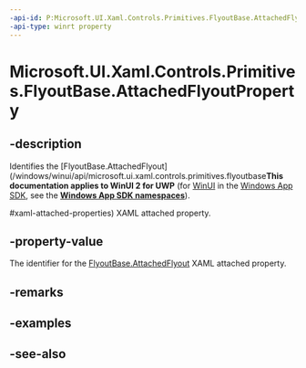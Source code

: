```yaml
---
-api-id: P:Microsoft.UI.Xaml.Controls.Primitives.FlyoutBase.AttachedFlyoutProperty
-api-type: winrt property
---
```


<!-- Property syntax
public Windows.UI.Xaml.DependencyProperty AttachedFlyoutProperty { get; }
-->

# Microsoft.UI.Xaml.Controls.Primitives.FlyoutBase.AttachedFlyoutProperty

## -description
Identifies the [FlyoutBase.AttachedFlyout](/windows/winui/api/microsoft.ui.xaml.controls.primitives.flyoutbase**This documentation applies to WinUI 2 for UWP** (for [WinUI](/windows/apps/winui/winui3/) in the [Windows App SDK](/windows/apps/windows-app-sdk/), see the **[Windows App SDK namespaces](/windows/windows-app-sdk/api/winrt/)**).

#xaml-attached-properties) XAML attached property.

## -property-value
The identifier for the [FlyoutBase.AttachedFlyout](/windows/winui/api/microsoft.ui.xaml.controls.primitives.flyoutbase#xaml-attached-properties) XAML attached property.

## -remarks

## -examples

## -see-also
